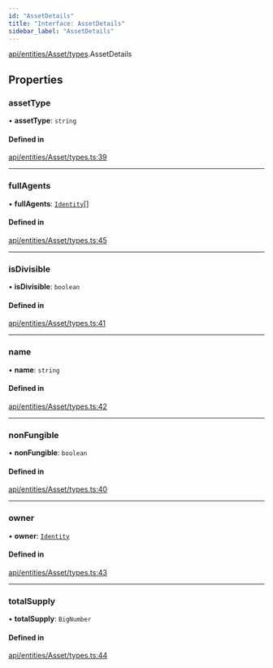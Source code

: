 ```yaml
---
id: "AssetDetails"
title: "Interface: AssetDetails"
sidebar_label: "AssetDetails"
---
```


[api/entities/Asset/types](../../../../../../modules/API/Entities/Asset/Types/Types.md).AssetDetails

## Properties

### assetType

• **assetType**: `string`

#### Defined in

[api/entities/Asset/types.ts:39](https://github.com/PolymeshAssociation/polymesh-sdk/blob/adcc38781/src/api/entities/Asset/types.ts#L39)

___

### fullAgents

• **fullAgents**: [`Identity`](../../../../../../classes/API/Entities/Identity/Identity.md)[]

#### Defined in

[api/entities/Asset/types.ts:45](https://github.com/PolymeshAssociation/polymesh-sdk/blob/adcc38781/src/api/entities/Asset/types.ts#L45)

___

### isDivisible

• **isDivisible**: `boolean`

#### Defined in

[api/entities/Asset/types.ts:41](https://github.com/PolymeshAssociation/polymesh-sdk/blob/adcc38781/src/api/entities/Asset/types.ts#L41)

___

### name

• **name**: `string`

#### Defined in

[api/entities/Asset/types.ts:42](https://github.com/PolymeshAssociation/polymesh-sdk/blob/adcc38781/src/api/entities/Asset/types.ts#L42)

___

### nonFungible

• **nonFungible**: `boolean`

#### Defined in

[api/entities/Asset/types.ts:40](https://github.com/PolymeshAssociation/polymesh-sdk/blob/adcc38781/src/api/entities/Asset/types.ts#L40)

___

### owner

• **owner**: [`Identity`](../../../../../../classes/API/Entities/Identity/Identity.md)

#### Defined in

[api/entities/Asset/types.ts:43](https://github.com/PolymeshAssociation/polymesh-sdk/blob/adcc38781/src/api/entities/Asset/types.ts#L43)

___

### totalSupply

• **totalSupply**: `BigNumber`

#### Defined in

[api/entities/Asset/types.ts:44](https://github.com/PolymeshAssociation/polymesh-sdk/blob/adcc38781/src/api/entities/Asset/types.ts#L44)
